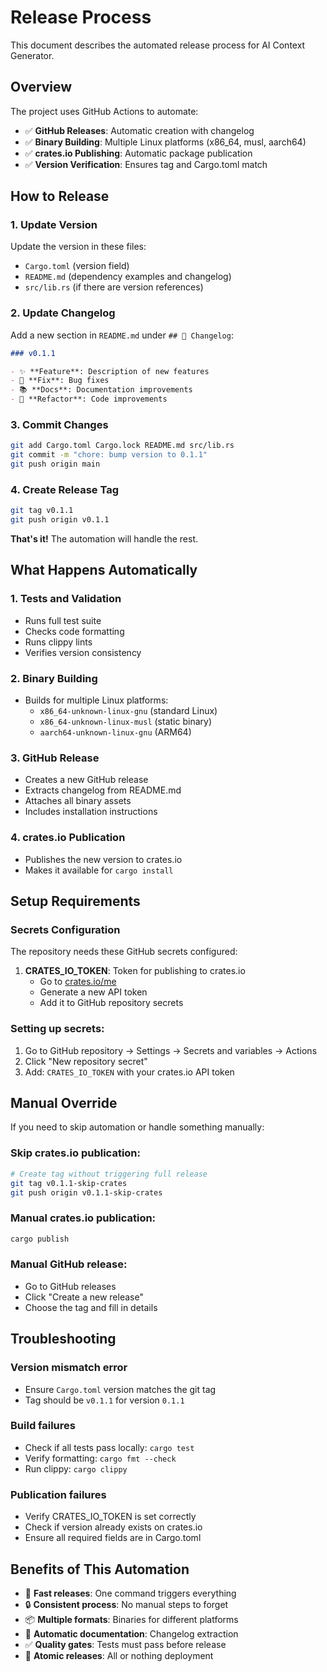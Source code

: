 # Release Process

This document describes the automated release process for AI Context Generator.

## Overview

The project uses GitHub Actions to automate:
- ✅ **GitHub Releases**: Automatic creation with changelog
- ✅ **Binary Building**: Multiple Linux platforms (x86_64, musl, aarch64)
- ✅ **crates.io Publishing**: Automatic package publication
- ✅ **Version Verification**: Ensures tag and Cargo.toml match

## How to Release

### 1. Update Version

Update the version in these files:
- `Cargo.toml` (version field)
- `README.md` (dependency examples and changelog)
- `src/lib.rs` (if there are version references)

### 2. Update Changelog

Add a new section in `README.md` under `## 📝 Changelog`:

```markdown
### v0.1.1

- ✨ **Feature**: Description of new features
- 🔧 **Fix**: Bug fixes
- 📚 **Docs**: Documentation improvements
- 🧹 **Refactor**: Code improvements
```

### 3. Commit Changes

```bash
git add Cargo.toml Cargo.lock README.md src/lib.rs
git commit -m "chore: bump version to 0.1.1"
git push origin main
```

### 4. Create Release Tag

```bash
git tag v0.1.1
git push origin v0.1.1
```

**That's it!** The automation will handle the rest.

## What Happens Automatically

### 1. Tests and Validation
- Runs full test suite
- Checks code formatting
- Runs clippy lints
- Verifies version consistency

### 2. Binary Building
- Builds for multiple Linux platforms:
  - `x86_64-unknown-linux-gnu` (standard Linux)
  - `x86_64-unknown-linux-musl` (static binary)
  - `aarch64-unknown-linux-gnu` (ARM64)

### 3. GitHub Release
- Creates a new GitHub release
- Extracts changelog from README.md
- Attaches all binary assets
- Includes installation instructions

### 4. crates.io Publication
- Publishes the new version to crates.io
- Makes it available for `cargo install`

## Setup Requirements

### Secrets Configuration

The repository needs these GitHub secrets configured:

1. **CRATES_IO_TOKEN**: Token for publishing to crates.io
   - Go to [crates.io/me](https://crates.io/me)
   - Generate a new API token
   - Add it to GitHub repository secrets

### Setting up secrets:
1. Go to GitHub repository → Settings → Secrets and variables → Actions
2. Click "New repository secret"
3. Add: `CRATES_IO_TOKEN` with your crates.io API token

## Manual Override

If you need to skip automation or handle something manually:

### Skip crates.io publication:
```bash
# Create tag without triggering full release
git tag v0.1.1-skip-crates
git push origin v0.1.1-skip-crates
```

### Manual crates.io publication:
```bash
cargo publish
```

### Manual GitHub release:
- Go to GitHub releases
- Click "Create a new release"
- Choose the tag and fill in details

## Troubleshooting

### Version mismatch error
- Ensure `Cargo.toml` version matches the git tag
- Tag should be `v0.1.1` for version `0.1.1`

### Build failures
- Check if all tests pass locally: `cargo test`
- Verify formatting: `cargo fmt --check`
- Run clippy: `cargo clippy`

### Publication failures
- Verify CRATES_IO_TOKEN is set correctly
- Check if version already exists on crates.io
- Ensure all required fields are in Cargo.toml

## Benefits of This Automation

- 🚀 **Fast releases**: One command triggers everything
- 🔒 **Consistent process**: No manual steps to forget
- 📦 **Multiple formats**: Binaries for different platforms
- 📝 **Automatic documentation**: Changelog extraction
- ✅ **Quality gates**: Tests must pass before release
- 🔄 **Atomic releases**: All or nothing deployment
